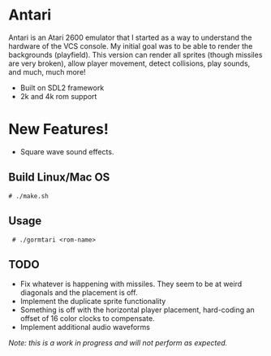 # Antari


Antari is an Atari 2600 emulator that I started as a way to understand the hardware of the VCS console.
My initial goal was to be able to render the backgrounds (playfield).
This version can render all sprites (though missiles are very broken), allow player movement, detect collisions, play sounds, and much, much more!

  - Built on SDL2 framework
  - 2k and 4k rom support

# New Features!
  - Square wave sound effects.
## Build Linux/Mac OS
``` # ./make.sh ```

## Usage

``` # ./gormtari <rom-name>```

## TODO
 - Fix whatever is happening with missiles. They seem to be at weird diagonals and the placement is off.
 - Implement the duplicate sprite functionality
 - Something is off with the horizontal player placement, hard-coding an offset of 16 color clocks to compensate.
 - Implement additional audio waveforms

*Note: this is a work in progress and will not perform as expected.*
